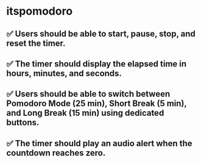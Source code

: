 # itspomodoro
✅ Users should be able to start, pause, stop, and reset the timer. 
---
✅ The timer should display the elapsed time in hours, minutes, and seconds.
---
✅ Users should be able to switch between Pomodoro Mode (25 min), Short Break (5 min), and Long Break (15 min) using dedicated buttons. 
---
✅ The timer should play an audio alert when the countdown reaches zero.
---
